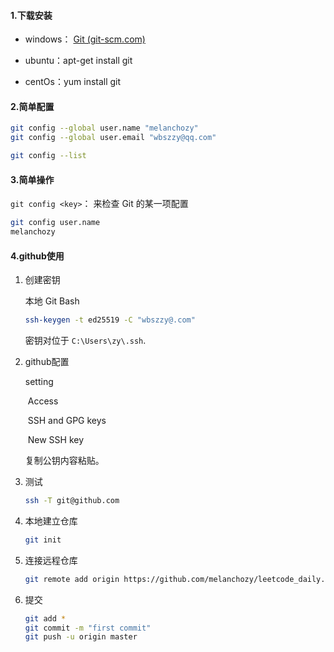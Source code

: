 #### 1.下载安装

- windows： [Git (git-scm.com)](https://git-scm.com/)

- ubuntu：apt-get install git
- centOs：yum install git

#### 2.简单配置

```bash
git config --global user.name "melanchozy"
git config --global user.email "wbszzy@qq.com"

git config --list
```

#### 3.简单操作

`git config <key>`： 来检查 Git 的某一项配置

```bash
git config user.name
melanchozy
```

#### 4.github使用

1. 创建密钥

   本地 Git Bash

   ```sh
   ssh-keygen -t ed25519 -C "wbszzy@.com"
   ```

   密钥对位于 `C:\Users\zy\.ssh`.

2. github配置 

   setting 

   ​	Access 

   ​		SSH and GPG keys

   ​			New SSH key

   复制公钥内容粘贴。

3. 测试

   ```sh
   ssh -T git@github.com
   ```

4. 本地建立仓库

   ```sh
   git init
   ```

5. 连接远程仓库

   ```sh
   git remote add origin https://github.com/melanchozy/leetcode_daily.git
   ```

6. 提交

   ```sh
   git add *
   git commit -m "first commit"
   git push -u origin master
   ```

   
